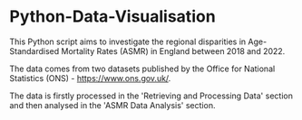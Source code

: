 # Python-Data-Visualisation

This Python script aims to investigate the regional disparities in Age-Standardised Mortality Rates (ASMR) in England between 2018 and 2022.

The data comes from two datasets published by the Office for National Statistics (ONS) - https://www.ons.gov.uk/.

The data is firstly processed in the 'Retrieving and Processing Data' section and then analysed in the 'ASMR Data Analysis' section.
